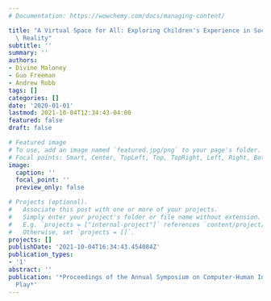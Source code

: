```yaml
---
# Documentation: https://wowchemy.com/docs/managing-content/

title: "A Virtual Space for All: Exploring Children's Experience in Social Virtual\
  \ Reality"
subtitle: ''
summary: ''
authors:
- Divine Maloney
- Guo Freeman
- Andrew Robb
tags: []
categories: []
date: '2020-01-01'
lastmod: 2021-10-04T12:34:43-04:00
featured: false
draft: false

# Featured image
# To use, add an image named `featured.jpg/png` to your page's folder.
# Focal points: Smart, Center, TopLeft, Top, TopRight, Left, Right, BottomLeft, Bottom, BottomRight.
image:
  caption: ''
  focal_point: ''
  preview_only: false

# Projects (optional).
#   Associate this post with one or more of your projects.
#   Simply enter your project's folder or file name without extension.
#   E.g. `projects = ["internal-project"]` references `content/project/deep-learning/index.md`.
#   Otherwise, set `projects = []`.
projects: []
publishDate: '2021-10-04T16:34:43.454084Z'
publication_types:
- '1'
abstract: ''
publication: '*Proceedings of the Annual Symposium on Computer-Human Interaction in
  Play*'
---
```

